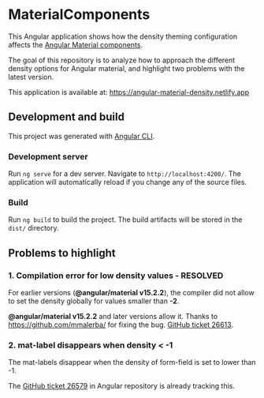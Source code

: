 # MaterialComponents

This Angular application shows how the density theming configuration affects the [Angular Material components](https://material.angular.io/).

The goal of this repository is to analyze how to approach the different density options for Angular material, and highlight two problems with the latest version.

This application is available at: https://angular-material-density.netlify.app

## Development and build

This project was generated with [Angular CLI](https://github.com/angular/angular-cli).

### Development server

Run `ng serve` for a dev server. Navigate to `http://localhost:4200/`. The application will automatically reload if you change any of the source files.

### Build

Run `ng build` to build the project. The build artifacts will be stored in the `dist/` directory.

## Problems to highlight

### 1. Compilation error for low density values - RESOLVED

For earlier versions (**@angular/material v15.2.2**), the compiler did not allow to set the density globally for values smaller than **-2**.

**@angular/material v15.2.2** and later versions allow it. Thanks to https://github.com/mmalerba/ for fixing the bug. [GitHub ticket 26613](https://github.com/angular/components/issues/26613).

### 2. mat-label disappears when density < -1

The mat-labels disappear when the density of form-field is set to lower than -1.

The [GitHub ticket 26579](https://github.com/angular/components/issues/26579) in Angular repository is already tracking this.
